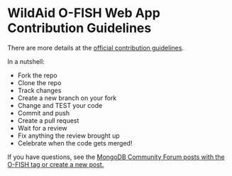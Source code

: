 # WildAid O-FISH Web App Contribution Guidelines

There are more details at the [official contribution guidelines](https://wildaid.github.io/contribute/).

In a nutshell:
- Fork the repo
- Clone the repo
- Track changes
- Create a new branch on your fork
- Change and TEST your code
- Commit and push
- Create a pull request
- Wait for a review
- Fix anything the review brought up
- Celebrate when the code gets merged!

If you have questions, see the [MongoDB Community Forum posts with the O-FISH tag or create a new post.](https://developer.mongodb.com/community/forums/tag/o-fish/)
